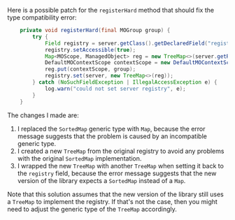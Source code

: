 Here is a possible patch for the `registerHard` method that should fix the type compatibility error:

```java
    private void registerHard(final MOGroup group) {
        try {
            Field registry = server.getClass().getDeclaredField("registry");
            registry.setAccessible(true);           
            Map<MOScope, ManagedObject> reg = new TreeMap<>(server.getRegistry());
            DefaultMOContextScope contextScope = new DefaultMOContextScope(new OctetString(""), group.getScope());
            reg.put(contextScope, group);
            registry.set(server, new TreeMap<>(reg));
        } catch (NoSuchFieldException | IllegalAccessException e) {
            log.warn("could not set server registry", e);
        }
    }
```

The changes I made are:

1. I replaced the `SortedMap` generic type with `Map`, because the error message suggests that the problem is caused by an incompatible generic type.
2. I created a new `TreeMap` from the original registry to avoid any problems with the original `SortedMap` implementation.
2. I wrapped the new `TreeMap` with another `TreeMap` when setting it back to the `registry` field, because the error message suggests that the new version of the library expects a `SortedMap` instead of a `Map`.

Note that this solution assumes that the new version of the library still uses a `TreeMap` to implement the registry. If that's not the case, then you might need to adjust the generic type of the `TreeMap` accordingly.